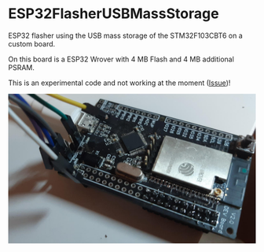 # ESP32FlasherUSBMassStorage
 ESP32 flasher using the USB mass storage of the STM32F103CBT6 on a custom board.
 
 On this board is a ESP32 Wrover with 4 MB Flash and 4 MB additional PSRAM.

This is an experimental code and not working at the moment ([Issue](https://github.com/espressif/esp-serial-flasher/issues/10))!

![Preview](https://github.com/CURTLab/ESP32FlasherUSBMassStorage/raw/master/preview.jpg)
